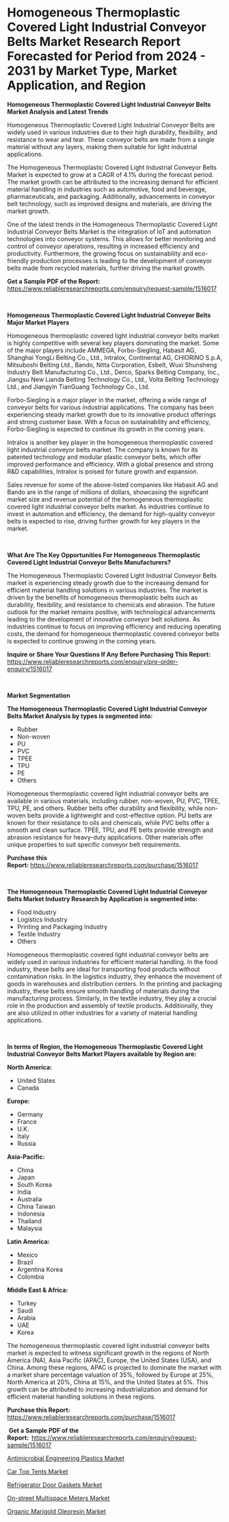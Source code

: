 <p><h1>Homogeneous Thermoplastic Covered Light Industrial Conveyor Belts Market Research Report Forecasted for Period from 2024 -  2031 by Market Type, Market Application, and Region</h1></p><p><strong>Homogeneous Thermoplastic Covered Light Industrial Conveyor Belts Market Analysis and Latest Trends</strong></p>
<p><p>Homogeneous Thermoplastic Covered Light Industrial Conveyor Belts are widely used in various industries due to their high durability, flexibility, and resistance to wear and tear. These conveyor belts are made from a single material without any layers, making them suitable for light industrial applications. </p><p>The Homogeneous Thermoplastic Covered Light Industrial Conveyor Belts Market is expected to grow at a CAGR of 4.1% during the forecast period. The market growth can be attributed to the increasing demand for efficient material handling in industries such as automotive, food and beverage, pharmaceuticals, and packaging. Additionally, advancements in conveyor belt technology, such as improved designs and materials, are driving the market growth.</p><p>One of the latest trends in the Homogeneous Thermoplastic Covered Light Industrial Conveyor Belts Market is the integration of IoT and automation technologies into conveyor systems. This allows for better monitoring and control of conveyor operations, resulting in increased efficiency and productivity. Furthermore, the growing focus on sustainability and eco-friendly production processes is leading to the development of conveyor belts made from recycled materials, further driving the market growth.</p></p>
<p><strong>Get a Sample PDF of the Report:&nbsp;</strong> <a href="https://www.reliableresearchreports.com/enquiry/request-sample/1516017">https://www.reliableresearchreports.com/enquiry/request-sample/1516017</a></p>
<p>&nbsp;</p>
<p><strong>Homogeneous Thermoplastic Covered Light Industrial Conveyor Belts Major Market Players</strong></p>
<p><p>Homogeneous thermoplastic covered light industrial conveyor belts market is highly competitive with several key players dominating the market. Some of the major players include AMMEGA, Forbo-Siegling, Habasit AG, Shanghai YongLi Belting Co., Ltd., Intralox, Continental AG, CHIORINO S.p.A, Mitsuboshi Belting Ltd., Bando, Nitta Corporation, Esbelt, Wuxi Shunsheng Industry Belt Manufacturing Co., Ltd., Derco, Sparks Belting Company, Inc., Jiangsu New Lianda Belting Technology Co., Ltd., Volta Belting Technology Ltd., and Jiangyin TianGuang Technology Co., Ltd.</p><p>Forbo-Siegling is a major player in the market, offering a wide range of conveyor belts for various industrial applications. The company has been experiencing steady market growth due to its innovative product offerings and strong customer base. With a focus on sustainability and efficiency, Forbo-Siegling is expected to continue its growth in the coming years.</p><p>Intralox is another key player in the homogeneous thermoplastic covered light industrial conveyor belts market. The company is known for its patented technology and modular plastic conveyor belts, which offer improved performance and efficiency. With a global presence and strong R&D capabilities, Intralox is poised for future growth and expansion.</p><p>Sales revenue for some of the above-listed companies like Habasit AG and Bando are in the range of millions of dollars, showcasing the significant market size and revenue potential of the homogeneous thermoplastic covered light industrial conveyor belts market. As industries continue to invest in automation and efficiency, the demand for high-quality conveyor belts is expected to rise, driving further growth for key players in the market.</p></p>
<p>&nbsp;</p>
<p><strong>What Are The Key Opportunities For Homogeneous Thermoplastic Covered Light Industrial Conveyor Belts Manufacturers?</strong></p>
<p><p>The Homogeneous Thermoplastic Covered Light Industrial Conveyor Belts market is experiencing steady growth due to the increasing demand for efficient material handling solutions in various industries. The market is driven by the benefits of homogeneous thermoplastic belts such as durability, flexibility, and resistance to chemicals and abrasion. The future outlook for the market remains positive, with technological advancements leading to the development of innovative conveyor belt solutions. As industries continue to focus on improving efficiency and reducing operating costs, the demand for homogeneous thermoplastic covered conveyor belts is expected to continue growing in the coming years.</p></p>
<p><strong>Inquire or Share Your Questions If Any Before Purchasing This Report:</strong> <a href="https://www.reliableresearchreports.com/enquiry/pre-order-enquiry/1516017">https://www.reliableresearchreports.com/enquiry/pre-order-enquiry/1516017</a></p>
<p>&nbsp;</p>
<p><strong>Market Segmentation</strong></p>
<p><strong>The Homogeneous Thermoplastic Covered Light Industrial Conveyor Belts Market Analysis by types is segmented into:</strong></p>
<p><ul><li>Rubber</li><li>Non-woven</li><li>PU</li><li>PVC</li><li>TPEE</li><li>TPU</li><li>PE</li><li>Others</li></ul></p>
<p><p>Homogeneous thermoplastic covered light industrial conveyor belts are available in various materials, including rubber, non-woven, PU, PVC, TPEE, TPU, PE, and others. Rubber belts offer durability and flexibility, while non-woven belts provide a lightweight and cost-effective option. PU belts are known for their resistance to oils and chemicals, while PVC belts offer a smooth and clean surface. TPEE, TPU, and PE belts provide strength and abrasion resistance for heavy-duty applications. Other materials offer unique properties to suit specific conveyor belt requirements.</p></p>
<p><strong>Purchase this Report:&nbsp;</strong><a href="https://www.reliableresearchreports.com/purchase/1516017">https://www.reliableresearchreports.com/purchase/1516017</a></p>
<p>&nbsp;</p>
<p><strong>The Homogeneous Thermoplastic Covered Light Industrial Conveyor Belts Market Industry Research by Application is segmented into:</strong></p>
<p><ul><li>Food Industry</li><li>Logistics Industry</li><li>Printing and Packaging Industry</li><li>Textile Industry</li><li>Others</li></ul></p>
<p><p>Homogeneous thermoplastic covered light industrial conveyor belts are widely used in various industries for efficient material handling. In the food industry, these belts are ideal for transporting food products without contamination risks. In the logistics industry, they enhance the movement of goods in warehouses and distribution centers. In the printing and packaging industry, these belts ensure smooth handling of materials during the manufacturing process. Similarly, in the textile industry, they play a crucial role in the production and assembly of textile products. Additionally, they are also utilized in other industries for a variety of material handling applications.</p></p>
<p>&nbsp;</p>
<p><strong>In terms of Region, the Homogeneous Thermoplastic Covered Light Industrial Conveyor Belts Market Players available by Region are:</strong></p>
<p>
    <p> <strong> North America: </strong>
        <ul>
            <li>United States</li>
            <li>Canada</li>
        </ul>
        </p> 
    <p> <strong> Europe: </strong>
        <ul>
            <li>Germany</li>
            <li>France</li>
            <li>U.K.</li>
            <li>Italy</li>
            <li>Russia</li>
        </ul>
        </p> 
    <p> <strong> Asia-Pacific: </strong>
        <ul>
            <li>China</li>
            <li>Japan</li>
            <li>South Korea</li>
            <li>India</li>
            <li>Australia</li>
            <li>China Taiwan</li>
            <li>Indonesia</li>
            <li>Thailand</li>
            <li>Malaysia</li>
        </ul>
        </p> 
    <p> <strong> Latin America: </strong>
        <ul>
            <li>Mexico</li>
            <li>Brazil</li>
            <li>Argentina Korea</li>
            <li>Colombia</li>
        </ul>
        </p> 
    <p> <strong> Middle East & Africa: </strong>
        <ul>
            <li>Turkey</li>
            <li>Saudi</li>
            <li>Arabia</li>
            <li>UAE</li>
            <li>Korea</li>
        </ul>
    </p>
    </p>
<p><p>The homogeneous thermoplastic covered light industrial conveyor belts market is expected to witness significant growth in the regions of North America (NA), Asia Pacific (APAC), Europe, the United States (USA), and China. Among these regions, APAC is projected to dominate the market with a market share percentage valuation of 35%, followed by Europe at 25%, North America at 20%, China at 15%, and the United States at 5%. This growth can be attributed to increasing industrialization and demand for efficient material handling solutions in these regions.</p></p>
<p><strong>Purchase this Report: </strong><a href="https://www.reliableresearchreports.com/purchase/1516017">https://www.reliableresearchreports.com/purchase/1516017</a></p>
<p>&nbsp;<strong>Get a Sample PDF of the Report:&nbsp;&nbsp;</strong><a href="https://www.reliableresearchreports.com/enquiry/request-sample/1516017">https://www.reliableresearchreports.com/enquiry/request-sample/1516017</a></p>
<p><strong></strong></p>
<p><p><a href="https://boundless-drawbridge-702.notion.site/Antimicrobial-Engineering-Plastics-Market-Size-2024-2031-Global-Industrial-Analysis-Key-Geographi-fb08c326571b4d9e94cef984015b6e6e">Antimicrobial Engineering Plastics Market</a></p><p><a href="https://view.publitas.com/reportprime-1/car-top-tents-market-size-growing-and-forecasted-for-period-from-2024-2031-and-provides-complete-market-analysis-of-this-market/">Car Top Tents Market</a></p><p><a href="https://view.publitas.com/reportprime-1/refrigerator-door-gaskets-market-size-reflecting-a-forecast-till-2031-market-by-type-by-application-and-by-geography/">Refrigerator Door Gaskets Market</a></p><p><a href="https://gamy-alyssum-396.notion.site/On-street-Multispace-Meters-Market-Size-2024-2031-Global-Industrial-Analysis-Key-Geographical-Reg-ad58d856cc3d4155b6316ec83684f543">On-street Multispace Meters Market</a></p><p><a href="https://natural-crush-b99.notion.site/Organic-Marigold-Oleoresin-Market-Growth-Market-Trends-COVID-19-Impact-and-Forecasts-for-period-f-0a802ce7bc3342ba80e6eeb20f642780">Organic Marigold Oleoresin Market</a></p></p>